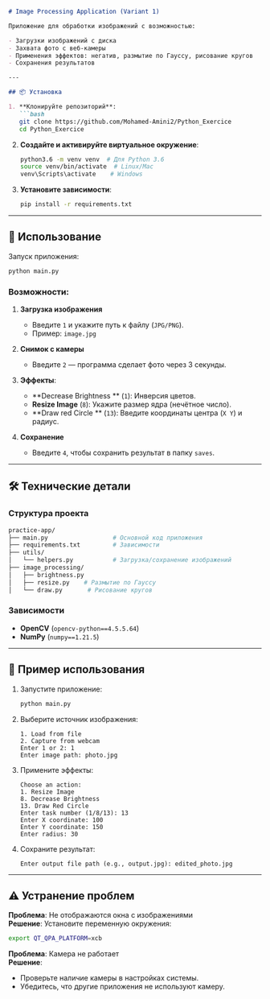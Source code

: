 ```markdown
# Image Processing Application (Variant 1)

Приложение для обработки изображений с возможностью:

- Загрузки изображений с диска
- Захвата фото с веб-камеры
- Применения эффектов: негатив, размытие по Гауссу, рисование кругов
- Сохранения результатов

---

## 📦 Установка

1. **Клонируйте репозиторий**:
   ```bash
   git clone https://github.com/Mohamed-Amini2/Python_Exercice
   cd Python_Exercice
   ```

2. **Создайте и активируйте виртуальное окружение**:
   ```bash
   python3.6 -m venv venv  # Для Python 3.6
   source venv/bin/activate  # Linux/Mac
   venv\Scripts\activate    # Windows
   ```

3. **Установите зависимости**:
   ```bash
   pip install -r requirements.txt
   ```

---

## 🚀 Использование

Запуск приложения:
```bash
python main.py
```

### Возможности:

1. **Загрузка изображения**  
   - Введите `1` и укажите путь к файлу (`JPG/PNG`).  
   - Пример: `image.jpg`

2. **Снимок с камеры**  
   - Введите `2` — программа сделает фото через 3 секунды.

3. **Эффекты**:
   - **Decrease Brightness ** (`1`): Инверсия цветов.  
   - **Resize Image** (`8`): Укажите размер ядра (нечётное число).  
   - **Draw red Circle ** (`13`): Введите координаты центра (`X Y`) и радиус.  

4. **Сохранение**  
   - Введите `4`, чтобы сохранить результат в папку `saves`.

---

## 🛠 Технические детали

### Структура проекта
```bash
practice-app/
├── main.py                  # Основной код приложения
├── requirements.txt         # Зависимости
├── utils/
│   └── helpers.py           # Загрузка/сохранение изображений
├── image_processing/
│   ├── brightness.py          
│   ├── resize.py    # Размытие по Гауссу
│   └── draw.py       # Рисование кругов
```

### Зависимости
- **OpenCV** (`opencv-python==4.5.5.64`)
- **NumPy** (`numpy==1.21.5`)

---

## 📝 Пример использования

1. Запустите приложение:  
   ```bash
   python main.py
   ```

2. Выберите источник изображения:
   ```
   1. Load from file
   2. Capture from webcam
   Enter 1 or 2: 1
   Enter image path: photo.jpg
   ```

3. Примените эффекты:
   ```
   Choose an action:
   1. Resize Image 
   8. Decrease Brightness
   13. Draw Red Circle
   Enter task number (1/8/13): 13
   Enter X coordinate: 100
   Enter Y coordinate: 150
   Enter radius: 30
   ```

4. Сохраните результат:
   ```
   Enter output file path (e.g., output.jpg): edited_photo.jpg
   ```

---

## ⚠️ Устранение проблем

**Проблема**: Не отображаются окна с изображениями  
**Решение**: Установите переменную окружения:
```bash
export QT_QPA_PLATFORM=xcb  
```

**Проблема**: Камера не работает  
**Решение**:
- Проверьте наличие камеры в настройках системы.
- Убедитесь, что другие приложения не используют камеру.
